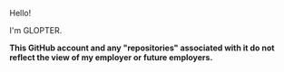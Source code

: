 Hello! 

I'm GLOPTER. 

**This GitHub account and any "repositories" associated with it do not reflect the view of my employer or future employers.**
